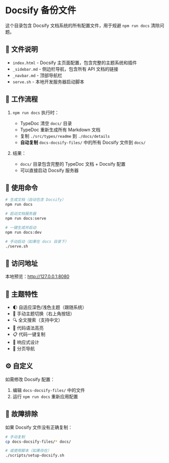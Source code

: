 # Docsify 备份文件

这个目录包含 Docsify 文档系统的所有配置文件，用于规避 `npm run docs` 清除问题。

## 📁 文件说明

- `index.html` - Docsify 主页面配置，包含完整的主题系统和插件
- `_sidebar.md` - 侧边栏导航，包含所有 API 文档的链接
- `_navbar.md` - 顶部导航栏
- `serve.sh` - 本地开发服务器启动脚本

## 🔄 工作流程

1. `npm run docs` 执行时：

   - TypeDoc 清空 `docs/` 目录
   - TypeDoc 重新生成所有 Markdown 文档
   - 复制 `./src/types/readme` 到 `./docs/details`
   - **自动复制** `docs-docsify-files/` 中的所有 Docsify 文件到 `docs/`

2. 结果：
   - `docs/` 目录包含完整的 TypeDoc 文档 + Docsify 配置
   - 可以直接启动 Docsify 服务器

## 🚀 使用命令

```bash
# 生成文档（自动包含 Docsify）
npm run docs

# 启动文档服务器
npm run docs:serve

# 一键生成并启动
npm run docs:dev

# 手动启动（如果在 docs 目录下）
./serve.sh
```

## 📖 访问地址

本地预览：http://127.0.0.1:8080

## 🎨 主题特性

- 🌓 自适应深色/浅色主题（跟随系统）
- 🎯 手动主题切换（右上角按钮）
- 🔍 全文搜索（支持中文）
- 📝 代码语法高亮
- 📋 代码一键复制
- 📱 响应式设计
- 📄 分页导航

## ⚙️ 自定义

如需修改 Docsify 配置：

1. 编辑 `docs-docsify-files/` 中的文件
2. 运行 `npm run docs` 重新应用配置

## 🔧 故障排除

如果 Docsify 文件没有正确复制：

```bash
# 手动复制
cp docs-docsify-files/* docs/

# 或使用脚本（如果存在）
./scripts/setup-docsify.sh
```
